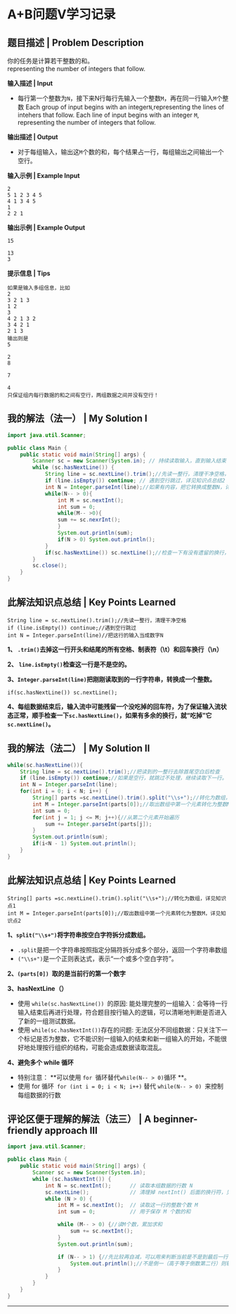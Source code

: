 # A+B问题Ⅴ学习记录

## 题目描述 | Problem Description
你的任务是计算若干整数的和。  
representing the number of integers that follow.

**输入描述 | Input**   
- 每行第一个整数为`N`，接下来N行每行先输入一个整数`M`，再在同一行输入`M`个整数
Each group of input begins with an integer`N`,representing the lines of intehers that follow.
Each line of input begins with an integer `M`, representing the number of integers that follow.

**输出描述 | Output**  
- 对于每组输入，输出这`M`个数的和，每个结果占一行，每组输出之间输出一个空行。

**输入示例 | Example Input**
```
2
5 1 2 3 4 5
4 1 3 4 5
1
2 2 1
```

**输出示例 | Example Output**
```
15

13
3
```
**提示信息 | Tips**
```
如果是输入多组信息，比如
2
3 2 1 3
1 2
3
4 2 1 3 2
3 4 2 1
2 1 3
输出则是
5

2
8

7

4
只保证组内每行数据的和之间有空行，两组数据之间并没有空行！
```

## 我的解法（法一） | My Solution Ⅰ

```java
import java.util.Scanner;

public class Main {
    public static void main(String[] args) {
        Scanner sc = new Scanner(System.in); // 持续读取输入，直到输入结束
        while (sc.hasNextLine()) {
            String line = sc.nextLine().trim();//先读一整行，清理干净空格，详见知识点总结1
            if (line.isEmpty()) continue; // 遇到空行跳过，详见知识点总结2
            int N = Integer.parseInt(line);//如果有内容，把它转换成整数N，详见知识点总结3
            while(N-- > 0){
                int M = sc.nextInt();
                int sum = 0;
                while(M-- >0){
                sum += sc.nexrInt();
                }
                System.out.println(sum);
                if(N > 0) System.out.println();
            }
            if(sc.hasNextLine()) sc.nextLine();//检查一下有没有遗留的换行，有就读掉，详见知识点总结4
        }    
        sc.close();
    }
}
```
## 此解法知识点总结 | Key Points Learned
```
String line = sc.nextLine().trim();//先读一整行，清理干净空格
if (line.isEmpty()) continue;//遇到空行跳过
int N = Integer.parseInt(line)//把这行的输入当成数字N
```
**1、 `.trim()`去掉这一行开头和结尾的所有空格、制表符（\t）和回车换行（\n）**

**2、 `line.isEmpty()`检查这一行是不是空的。**

**3、`Integer.parseInt(line)`把刚刚读取到的一行字符串，转换成一个整数。**

```
if(sc.hasNextLine()) sc.nextLine();
```
**4、每组数据结束后，输入流中可能残留一个没吃掉的回车符，为了保证输入流状态正常，顺手检查一下`sc.hasNextLine()`，如果有多余的换行，就“吃掉”它`sc.nextLine()`。**

## 我的解法（法二） | My Solution Ⅱ

```java
while(sc.hasNextLine()){
    String line = sc.nextLine().trim();//把读到的一整行去除首尾空白后检查
    if (line.isEmpty()) continue;//如果是空行，就跳过不处理，继续读取下一行。
    int N = Integer.parseInt(line);
    for(int i = 0; i < N; i++) {
        String[] parts =sc.nextLine().trim().split("\\s+");//转化为数组，详见知识点1
        int M = Integer.parseInt(parts[0]);//取出数组中第一个元素转化为整数M，详见知识点2
        int sum = 0;
        for(int j = 1; j <= M; j++){//从第二个元素开始遍历
            sum += Integer.parseInt(parts[j]);
        }
        System.out.println(sum);
        if(i<N - 1) System.out.println();
    }
}
```
## 此解法知识点总结 | Key Points Learned
```
String[] parts =sc.nextLine().trim().split("\\s+");//转化为数组，详见知识点1
int M = Integer.parseInt(parts[0]);//取出数组中第一个元素转化为整数M，详见知识点2
```
**1、`split("\\s+")`将字符串按空白字符拆分成数组。**
 - `.split`是把一个字符串按照指定分隔符拆分成多个部分，返回一个字符串数组 
 - `("\\s+")`是一个正则表达式，表示“一个或多个空白字符”。

**2、`(parts[0]) `取的是当前行的第一个数字**

 **3、hasNextLine（）**
-  使用 `while(sc.hasNextLine()) `的原因: 能处理完整的一组输入：会等待一行输入结束后再进行处理，符合题目按行输入的逻辑，可以清晰地判断是否进入了新的一组测试数据。
-  使用 `while(sc.hasNextInt())`存在的问题: 无法区分不同组数据：只关注下一个标记是否为整数，它不能识别一组输入的结束和新一组输入的开始，不能很好地处理按行组织的结构，可能会造成数据读取混乱。
   
 **4、避免多个 while 循环**
- 特别注意： **可以使用 `for `循环替代` while(N-- > 0) `循环 **。
- 使用 for 循环` for (int i = 0; i < N; i++)` 替代 `while(N-- > 0) `来控制每组数据的行数

## 评论区便于理解的解法（法三） | A beginner-friendly approach Ⅲ
```java
import java.util.Scanner;

public class Main {
    public static void main(String[] args) {
        Scanner sc = new Scanner(System.in);
        while (sc.hasNextInt()) {
            int N = sc.nextInt();      // 读取本组数据的行数 N
            sc.nextLine();             // 清理掉 nextInt() 后面的换行符，见法一知识点四
            while (N > 0) {
                int M = sc.nextInt();  // 读取这一行的整数个数 M
                int sum = 0;           // 用于保存 M 个数的和

                while (M-- > 0) {//读M个数，累加求和
                    sum += sc.nextInt();
                }
                System.out.println(sum);

                if (N-- > 1) {//先比较再自减，可以用来判断当前是不是到最后一行了
                    System.out.println();//不是倒一（高于等于倒数第二行）则输出一个空行分隔，避免再组之间输出空格
                }
            }
        }
    }
}

```
---
 
